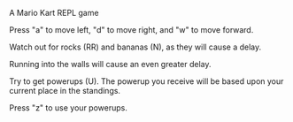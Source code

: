 A Mario Kart REPL game

Press "a" to move left, "d" to move right, and "w" to move forward.

Watch out for rocks (RR) and bananas (N), as they will cause a delay.

Running into the walls will cause an even greater delay.

Try to get powerups (U).  The powerup you receive will be 
based upon your current place in the standings.

Press "z" to use your powerups.
